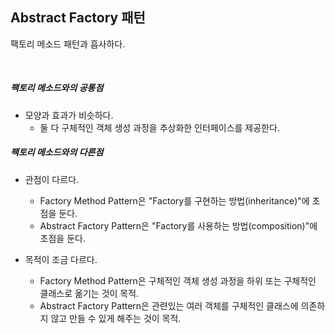 ## Abstract Factory 패턴

팩토리 메소드 패턴과 흡사하다.

<br>

##### 팩토리 메소드와의 공통점
* 모양과 효과가 비슷하다.
    * 둘 다 구체적인 객체 생성 과정을 추상화한 인터페이스를 제공한다.
    
##### 팩토리 메소드와의 다른점
* 관점이 다르다.
    * Factory Method Pattern은 "Factory를 구현하는 방법(inheritance)"에 초점을 둔다.
    * Abstract Factory Pattern은 "Factory를 사용하는 방법(composition)"에 초점을 둔다.
    
* 목적이 조금 다르다.
    * Factory Method Pattern은 구체적인 객체 생성 과정을 하위 또는 구체적인 클래스로 옮기는 것이 목적.
    * Abstract Factory Pattern은 관련있는 여러 객체를 구체적인 클래스에 의존하지 않고 만들 수 있게 해주는 것이 목적.

